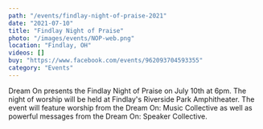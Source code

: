 ```yaml
---
path: "/events/findlay-night-of-praise-2021"
date: "2021-07-10"
title: "Findlay Night of Praise"
photo: "/images/events/NOP-web.png"
location: "Findlay, OH"
videos: []
buy: "https://www.facebook.com/events/962093704593355"
category: "Events"
---
```

Dream On presents the Findlay Night of Praise on July 10th at 6pm. The night of worship will be held at Findlay's Riverside Park Amphitheater. The event will feature worship from the Dream On: Music Collective as well as powerful messages from the Dream On: Speaker Collective.
